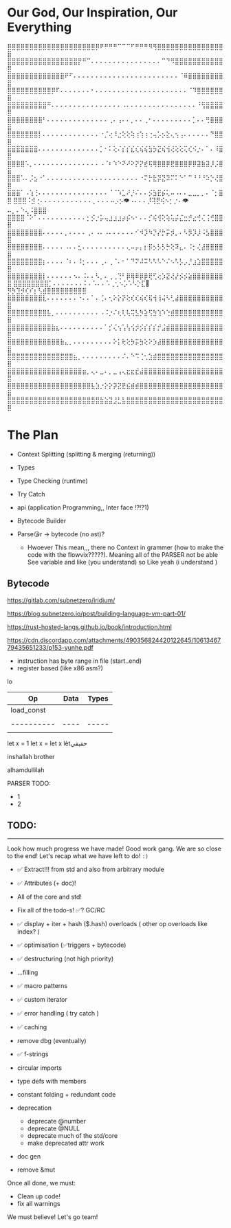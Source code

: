 # Our God, Our Inspiration, Our Everything

⣿⣿⣿⣿⣿⣿⣿⣿⣿⣿⣿⣿⣿⣿⣿⣿⣿⣿⣿⣿⡿⠟⠛⠛⠛⠉⠉⠉⠋⠛⠛⠛⠻⢻⣿⣿⣿⣿⣿⣿⣿⣿⣿⣿⣿⣿⣿⣿⣿⣿
⣿⣿⣿⣿⣿⣿⣿⣿⣿⣿⣿⣿⣿⣿⣿⣿⡟⠛⠉⠄⠄⠄⠄⠄⠄⠄⠄⠄⠄⠄⠄⠄⠄⠄⠄⠉⠙⠻⣿⣿⣿⣿⣿⣿⣿⣿⣿⣿⣿⣿
⣿⣿⣿⣿⣿⣿⣿⣿⣿⣿⣿⣿⣿⠟⠋⠄⠄⠄⠄⠄⠄⠄⠄⠄⠄⠄⠄⠄⠄⠄⠄⠄⠄⠄⠄⠄⠄⠄⠄⠈⠿⣿⣿⣿⣿⣿⣿⣿⣿⣿
⣿⣿⣿⣿⣿⣿⣿⣿⣿⣿⡿⠏⠄⠄⠄⠄⠄⠄⠄⠂⠄⠄⠄⠄⠄⠄⠄⠄⠄⠄⠄⠄⠄⠄⠄⠄⠄⠄⠄⠄⠄⠈⠹⣿⣿⣿⣿⣿⣿⣿
⣿⣿⣿⣿⣿⣿⣿⣿⣿⠛⠄⠄⠄⠄⠄⠄⠄⠄⠄⠄⠄⠄⠄⠄⠄⠄⠠⠄⠄⠄⠄⠄⠄⠄⠄⠄⠄⠄⠄⠄⠄⠄⠄⠘⢻⣿⣿⣿⣿⣿
⣿⣿⣿⣿⣿⣿⣿⣿⠃⠄⠄⠄⠄⠄⠄⠄⠄⠄⠄⠄⠄⠄⠄⢀⠄⢠⠄⠄⡀⠄⠄⢀⠂⠄⠄⠄⠄⠄⠄⠄⠄⠄⡁⠄⠄⢛⣿⣿⣿⣿
⣿⣿⣿⣿⣿⣿⣿⡇⠄⠄⠄⠄⠄⠄⠄⠄⠄⠄⠄⠄⠄⠐⡈⢔⠸⣐⢕⢕⢵⢰⢱⢰⢐⢤⡡⡢⣕⢄⢢⢠⠄⠄⠄⠄⠄⠄⠙⣿⣿⣿
⣿⣿⣿⣿⣿⣿⣿⠄⠄⠄⠄⠄⠄⠄⠄⠄⠄⠄⠄⠄⠄⡁⠂⠅⢕⠌⡎⡎⣎⢎⢮⢮⣳⡳⣝⢮⢺⢜⢕⢕⢍⢎⠪⡐⠄⠁⠄⠸⣿⣿
⣿⣿⣿⣿⠡⡀⠄⠄⠄⠄⠄⠄⠄⠄⠄⠄⠄⠄⠄⠄⠄⠠⠈⠆⠱⠑⠝⠜⠕⡝⡝⣞⢯⢿⣿⣿⡿⣟⣿⣿⣿⡿⡿⣽⣷⣽⡸⡨⣿⣿
⣿⣿⣿⠡⠄⡨⣢⠐⠁⠄⠄⠄⠄⠄⠄⠄⠄⠄⠄⠄⠄⠄⠄⠄⠄⠄⠄⠄⠄⠄⠐⠍⡓⣗⡽⣝⠽⠍⠅⠑⠁⠉⠘⠘⠘⠵⡑⢜⣿⣿
⣿⣿⣿⠁⠠⢱⢘⠄⠄⠄⠄⠄⠄⠄⠄⠄⠄⠄⠄⠄⠄⠄⠄⠈⠈⠱⣁⠜⡘⠌⠄⠄⡪⣳⣟⡮⢅⠤⠠⠄⠄⣀⣀⡀⡀⠄⠈⡂⣿⣿
⣿⣿⣿⠨⣺⢐⠄⠄⠄⠄⠄⠄⠄⠄⠄⠄⠄⠄⡀⠄⠄⠄⠤⡠⡢👁️⠠⠄⠄⠄⡸⢽⣟⢮⠢⡂⡐⠄👁️⠤⡀⠄⠑⢄⠨⣿⣿⣿
⣿⣿⣿⣿⠈⠕⠁⠄⠄⠄⠄⠄⠄⠄⠄⠄⠄⠄⡂⡪⡐⡥⢤⣰⣰⣰⡴⡮⠢⠂⠄⠄⡊⢮⢺⢕⢵⢥⡬⣌⣒⡚⣔⢚⢌⢨⢚⣿⣿⣿
⣿⣿⣿⣿⣿⣿⣿⣿⠄⠄⠄⠄⠄⡀⠄⠄⠄⠄⢀⠄⠠⠄⠠⠄⠄⠄⠄⠄⠄⠊⠺⡹⠳⡙⡜⡓⡭⡺⡀⠄⠣⡻⡹⡸⠨⣣⣿⣿⣿⣿
⣿⣿⣿⣿⣿⣿⣿⣿⠄⠄⠄⠄⠄⠠⠄⠄⣂⠄⠄⠄⠄⠄⠄⠄⠄⠄⠄⢄⠤⡤⡄⡆⡯⡢⡣⡣⡓⢕⠽⣄⠄⠨⡂⢌⣼⣿⣿⣿⣿⣿
⣿⣿⣿⣿⣿⣿⣿⣿⡆⠄⠄⠄⠄⠈⠆⠄⠸⡂⠄⠄⠄⢀⠄⢀⠈⠄⠂⠁⠙⠝⠼⠭⠣⠣⠣⠑⠌⠢⠣⡣⡠⡘⣰⣱⣿⣿⣿⣿⣿⣿
⣿⣿⣿⣿⣿⣿⣿⣿⡇⠄⠄⠄⠄⠄⠄⠢⠄⠨⠄⠄⠣⡀⠄⢀⢀⢙⠃⡿⢿⠿⡿⡿⢟⢋⢔⡱⣝⢜⡜⡪⡪⣵⣿⣿⣿⣿⣿⣿⣿⣿
⣿⣿⣿⣿⣿⣿⣿⣿⡁⠄⠄⠄⠄⠄⠄⠄⠅⠄⠡⠄⠄⠡⢀⢂⠢⡡⠡⠣⡑⣏👅⡻⡳⣹⡺⢎⠎⡆⢣⣾⣿⣿⣿⣿⣿⣿⣿⣿⣿
⣿⣿⣿⣿⣿⣿⣿⣿⣇⠄⠄⠄⠄⠄⠄⠄⠐⠄⠄⠁⠄⢈⠄⢂⠕⡕⡝⢕⢎⢎⢮⢎⢯⢺⢸⢬⠣⢃⣼⣿⣿⣿⣿⣿⣿⣿⣿⣿⣿⣿
⣿⣿⣿⣿⣿⣿⣿⣿⣿⣧⡀⠄⠄⠄⠄⠄⠄⠄⠄⠄⠄⠠⠨⡐⠌⢆⢇⢧⢭⣣⡳⣵⢫⣳⢱⠱⢑⣾⣿⣿⣿⣿⣿⣿⣿⣿⣿⣿⣿⣿
⣿⣿⣿⣿⣿⣿⣿⣿⣿⣿⣷⣆⠄⠄⠄⠄⠄⠄⠄⠄⠄⠄⠁⡊⢌⢢⢡⢣⢪⡺⡪⡎⡎⡎⡚⣨⣾⣿⣿⣿⣿⣿⣿⣿⣿⣿⣿⣿⣿⣿
⣿⣿⣿⣿⣿⣿⣿⣿⣿⣿⣿⣿⣷⣄⡀⠄⠄⠄⠄⠄⠄⠄⠄⠄⠕⡅⢗⢕⡳⡭⣳⢕⠕⡱⣼⣿⣿⣿⣿⣿⣿⣿⣿⣿⣿⣿⣿⣿⣿⣿
⣿⣿⣿⣿⣿⣿⣿⣿⣿⣿⣿⣿⣿⣿⣿⣦⡀⠄⠄⠄⠄⠄⠄⠄⠄⠄⠌⠄⠑⠩⢈⢂⣱⣾⣿⣿⣿⣿⣿⣿⣿⣿⣿⣿⣿⣿⣿⣿⣿⣿
⣿⣿⣿⣿⣿⣿⣿⣿⣿⣿⣿⣿⣿⣿⣿⣿⣿⣶⡀⢄⠄⣀⠄⡀⣀⢠⢄⣖⣖⣞⣼⣿⣿⣿⣿⣿⣿⣿⣿⣿⣿⣿⣿⣿⣿⣿⣿⣿⣿⣿
⣿⣿⣿⣿⣿⣿⣿⣿⣿⣿⣿⣿⣿⣿⣿⣿⣿⣿⣿⣧⣱⡐⡕⡕⡽⣝⣟⣮⣾⣾⣿⣿⣿⣿⣿⣿⣿⣿⣿⣿⣿⣿⣿⣿⣿⣿⣿⣿⣿⣿
⣿⣿⣿⣿⣿⣿⣿⣿⣿⣿⣿⣿⣿⣿⣿⣿⣿⣿⣿⣿⣿⣷⣵⣽⣸⣃⣧⣿⣿⣿⣿⣿⣿⣿⣿⣿⣿⣿⣿⣿⣿⣿⣿⣿⣿⣿⣿⣿⣿⣿

# The Plan

-   Context Splitting (splitting & merging (returning))
-   Types
-   Type Checking (runtime)
-   Try Catch

-   api (application Programming,, Inter face !?!?1)

-   Bytecode Builder
-   Parse😘r -> bytecode (no ast)?
    -   Hwoever This mean,,, there no Context in grammer (how to make the code with the flowvix?????). Meaning all of the PARSER not be able See variable and like (you understand) so Like yeah (i understand )

## Bytecode

https://gitlab.com/subnetzero/iridium/

https://blog.subnetzero.io/post/building-language-vm-part-01/

https://rust-hosted-langs.github.io/book/introduction.html

https://cdn.discordapp.com/attachments/490356824420122645/1061346779435651233/p153-yunhe.pdf

-   instruction has byte range in file (start..end)
-   register based (like x86 asm?)

lo

| Op         | Data | Types |
| ---------- | ---- | ----- |
| load_const |      |       |
|            |      |       |
| ---------- | ---- | ----- |
|            |      |       |

let x = 1
let x = let x lètحقيقي

inshallah brother

alhamdullilah

PARSER TODO:

-   1
-   2

## TODO:

---

Look how much progress we have made! Good work gang.
We are so close to the end!
Let's recap what we have left to do! `:)`

-   ✅ Extract!!! from std and also from arbitrary module
-   ✅ Attributes (+ doc)!
-   All of the core and std!
-   Fix all of the todo-s!
    ✅? GC/RC
-   ✅ display + iter + hash ($.hash) overloads ( other op overloads like index? )
-   ✅ optimisation (✅triggers + bytecode)
-   ✅ destructuring (not high priority)
-   ...filling
-   ✅ macro patterns
-   ✅ custom iterator
-   ✅ error handling ( try catch )
-   ✅ caching
-   remove dbg (eventually)
-   ✅ f-strings

-   circular imports
-   type defs with members
-   constant folding + redundant code
-   deprecation
    -   deprecate @number
    -   deprecate @NULL
    -   deprecate much of the std/core
    -   make deprecated attr work
-   doc gen
-   remove &mut

Once all done, we must:

-   Clean up code!
-   fix all warnings

We must believe! Let's go team!
